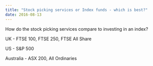 ```yaml
---
title: "Stock picking services or Index funds - which is best?"
date: 2016-08-13
---
```


How do the stock picking services compare to investing in an index?

<!-- more -->

UK - FTSE 100, FTSE 250, FTSE All Share

US - S&P 500

Australia - ASX 200, All Ordinaries
